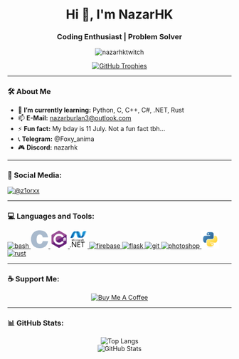 <h1 align="center">Hi 👋, I'm NazarHK</h1>
<h3 align="center">Coding Enthusiast | Problem Solver</h3>

<p align="center">
  <img src="https://komarev.com/ghpvc/?username=nazarhktwitch&label=Profile%20views&color=0e75b6&style=flat" alt="nazarhktwitch" />
</p>

<p align="center">
  <a href="https://github.com/ryo-ma/github-profile-trophy">
    <img src="https://github-profile-trophy.vercel.app/?username=nazarhktwitch" alt="GitHub Trophies" />
  </a>
</p>

---

### 🛠 About Me
- 🌱 **I’m currently learning:** Python, C, C++, C#, .NET, Rust  
- 📫 **E-Mail:** [nazarburlan3@outlook.com](mailto:nazarburlan3@outlook.com)  
- ⚡ **Fun fact:** My bday is 11 July. Not a fun fact tbh...
- 📞 **Telegram:** @Foxy_anima
- 🎮 **Discord:** nazarhk

---

### 📲 Social Media:
<p align="left">
  <a href="https://www.youtube.com/@Z1orXX" target="blank">
    <img src="https://raw.githubusercontent.com/rahuldkjain/github-profile-readme-generator/master/src/images/icons/Social/youtube.svg" alt="@z1orxx" height="30" width="40" />
  </a>
</p>

---

### 💻 Languages and Tools:
<p align="left">
  <a href="https://www.gnu.org/software/bash/" target="_blank">
    <img src="https://www.vectorlogo.zone/logos/gnu_bash/gnu_bash-icon.svg" alt="bash" width="40" height="40"/>
  </a>
  <a href="https://www.cprogramming.com/" target="_blank">
    <img src="https://raw.githubusercontent.com/devicons/devicon/master/icons/c/c-original.svg" alt="c" width="40" height="40"/>
  </a>
  <a href="https://www.w3schools.com/cs/" target="_blank">
    <img src="https://raw.githubusercontent.com/devicons/devicon/master/icons/csharp/csharp-original.svg" alt="csharp" width="40" height="40"/>
  </a>
  <a href="https://dotnet.microsoft.com/" target="_blank">
    <img src="https://raw.githubusercontent.com/devicons/devicon/master/icons/dot-net/dot-net-original-wordmark.svg" alt="dotnet" width="40" height="40"/>
  </a>
  <a href="https://firebase.google.com/" target="_blank">
    <img src="https://www.vectorlogo.zone/logos/firebase/firebase-icon.svg" alt="firebase" width="40" height="40"/>
  </a>
  <a href="https://flask.palletsprojects.com/" target="_blank">
    <img src="https://cdnlogo.com/logos/f/50/flask.svg" alt="flask" width="40" height="40"/>
  </a>
  <a href="https://git-scm.com/" target="_blank">
    <img src="https://www.vectorlogo.zone/logos/git-scm/git-scm-icon.svg" alt="git" width="40" height="40"/>
  </a>
  <a href="https://www.photoshop.com/en" target="_blank">
    <img src="https://encrypted-tbn0.gstatic.com/images?q=tbn:ANd9GcTTNZJRHMwhvwg1kDfUh0pezaAl94vVD1UU7A&s" alt="photoshop" width="40" height="40"/>
  </a>
  <a href="https://www.python.org" target="_blank">
    <img src="https://raw.githubusercontent.com/devicons/devicon/master/icons/python/python-original.svg" alt="python" width="40" height="40"/>
  </a>
  <a href="https://www.rust-lang.org" target="_blank">
    <img src="https://cdn.creazilla.com/icons/3232833/rust-icon-sm.png" alt="rust" width="45" height="50"/>
  </a>
</p>

---

### ☕ Support Me:
<p align="center">
  <a href="https://www.buymeacoffee.com/nazarhk">
    <img src="https://cdn.buymeacoffee.com/buttons/v2/default-yellow.png" height="50" width="210" alt="Buy Me A Coffee" />
  </a>
</p>

---

### 📊 GitHub Stats:
<div align="center">
  <img src="https://github-readme-stats.vercel.app/api/top-langs?username=nazarhktwitch&show_icons=true&locale=en&layout=compact" alt="Top Langs" />
</div>

<div align="center">
  <img src="https://github-readme-stats.vercel.app/api?username=nazarhktwitch&show_icons=true&locale=en" alt="GitHub Stats" />
</div>

